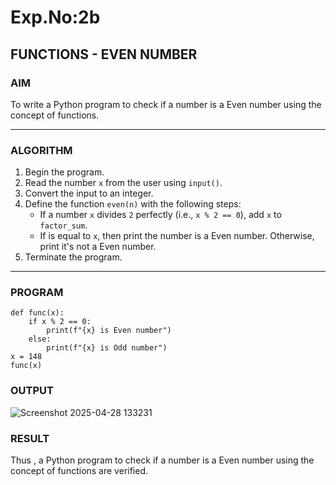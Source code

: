 # Exp.No:2b  
## FUNCTIONS - EVEN NUMBER

### AIM  
To write a Python program to check if a number is a Even number using the concept of functions.

---

### ALGORITHM

1. Begin the program.  
2. Read the number `x` from the user using `input()`.  
3. Convert the input to an integer.  
4. Define the function `even(n)` with the following steps:   
    - If a number `x` divides `2` perfectly (i.e., `x % 2 == 0`), add `x` to `factor_sum`.  
    - If is equal to `x`, then print the number is a Even number. Otherwise, print it's not a Even number.  
5. Terminate the program.

---

### PROGRAM
```
def func(x):
    if x % 2 == 0:
        print(f"{x} is Even number")
    else:
        print(f"{x} is Odd number")
x = 148
func(x)
```
### OUTPUT

![Screenshot 2025-04-28 133231](https://github.com/user-attachments/assets/f9361a18-7f1e-43d5-a6b0-62fb01245107)

### RESULT
Thus , a Python program to check if a number is a Even number using the concept of functions are verified.
